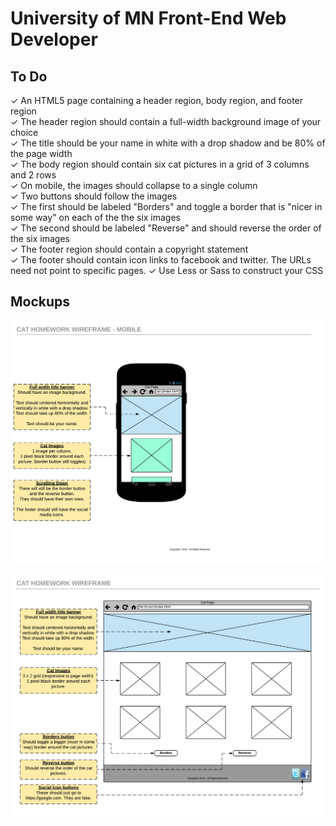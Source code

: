 # University of MN Front-End Web Developer

## To Do
✓ An HTML5 page containing a header region, body region, and footer region  
✓ The header region should contain a full-width background image of your choice  
✓ The title should be your name in white with a drop shadow and be 80% of the page width  
✓ The body region should contain six cat pictures in a grid of 3 columns and 2 rows  
✓ On mobile, the images should collapse to a single column  
✓ Two buttons should follow the images  
✓ The first should be labeled "Borders" and toggle a border that is "nicer in some way" on each of the the six images  
✓ The second should be labeled "Reverse" and should reverse the order of the six images  
✓ The footer region should contain a copyright statement  
✓ The footer should contain icon links to facebook and twitter. The URLs need not point to specific pages. 
✓ Use Less or Sass to construct your CSS  

## Mockups 
![alt text](https://github.com/qjac/uofm-fed/blob/master/docs/Mobile.png "Mobile Mockup")

![alt text](https://github.com/qjac/uofm-fed/blob/master/docs/Home.png "Desktop Mockup")